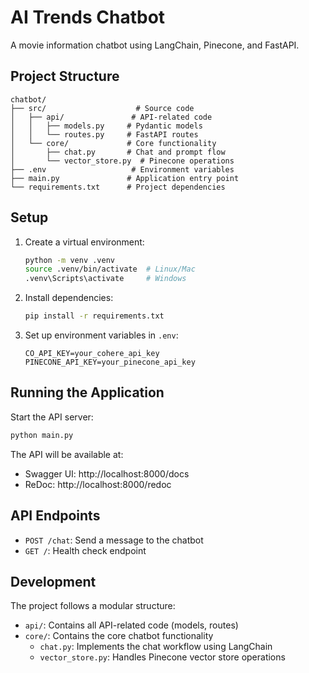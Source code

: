 # AI Trends Chatbot

A movie information chatbot using LangChain, Pinecone, and FastAPI.

## Project Structure

```
chatbot/
├── src/                    # Source code
│   ├── api/               # API-related code
│   │   ├── models.py     # Pydantic models
│   │   └── routes.py     # FastAPI routes
│   └── core/             # Core functionality
│       ├── chat.py       # Chat and prompt flow
│       └── vector_store.py  # Pinecone operations
├── .env                   # Environment variables
├── main.py               # Application entry point
└── requirements.txt      # Project dependencies
```

## Setup

1. Create a virtual environment:
   ```bash
   python -m venv .venv
   source .venv/bin/activate  # Linux/Mac
   .venv\Scripts\activate     # Windows
   ```

2. Install dependencies:
   ```bash
   pip install -r requirements.txt
   ```

3. Set up environment variables in `.env`:
   ```
   CO_API_KEY=your_cohere_api_key
   PINECONE_API_KEY=your_pinecone_api_key
   ```

## Running the Application

Start the API server:
```bash
python main.py
```

The API will be available at:
- Swagger UI: http://localhost:8000/docs
- ReDoc: http://localhost:8000/redoc

## API Endpoints

- `POST /chat`: Send a message to the chatbot
- `GET /`: Health check endpoint

## Development

The project follows a modular structure:
- `api/`: Contains all API-related code (models, routes)
- `core/`: Contains the core chatbot functionality
  - `chat.py`: Implements the chat workflow using LangChain
  - `vector_store.py`: Handles Pinecone vector store operations

